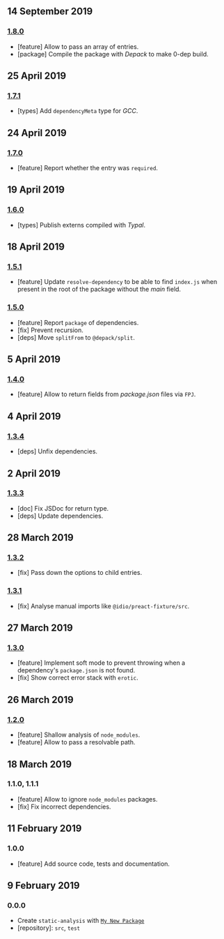 ## 14 September 2019

### [1.8.0](https://github.com/dpck/static-analysis/compare/v1.7.1...v1.8.0)

- [feature] Allow to pass an array of entries.
- [package] Compile the package with _Depack_ to make 0-dep build.

## 25 April 2019

### [1.7.1](https://github.com/dpck/static-analysis/compare/v1.7.0...v1.7.1)

- [types] Add `dependencyMeta` type for _GCC_.

## 24 April 2019

### [1.7.0](https://github.com/dpck/static-analysis/compare/v1.6.0...v1.7.0)

- [feature] Report whether the entry was `required`.

## 19 April 2019

### [1.6.0](https://github.com/dpck/static-analysis/compare/v1.5.1...v1.6.0)

- [types] Publish externs compiled with _Typal_.

## 18 April 2019

### [1.5.1](https://github.com/dpck/static-analysis/compare/v1.5.0...v1.5.1)

- [feature] Update `resolve-dependency` to be able to find `index.js` when present in the root of the package without the _main_ field.

### [1.5.0](https://github.com/dpck/static-analysis/compare/v1.4.0...v1.5.0)

- [feature] Report `package` of dependencies.
- [fix] Prevent recursion.
- [deps] Move `splitFrom` to `@depack/split`.

## 5 April 2019

### [1.4.0](https://github.com/dpck/static-analysis/compare/v1.3.4...v1.4.0)

- [feature] Allow to return fields from _package.json_ files via `FPJ`.

## 4 April 2019

### [1.3.4](https://github.com/dpck/static-analysis/compare/v1.3.3...v1.3.4)

- [deps] Unfix dependencies.

## 2 April 2019

### [1.3.3](https://github.com/dpck/static-analysis/compare/v1.3.2...v1.3.3)

- [doc] Fix JSDoc for return type.
- [deps] Update dependencies.

## 28 March 2019

### [1.3.2](https://github.com/dpck/static-analysis/compare/v1.3.1...v1.3.2)

- [fix] Pass down the options to child entries.

### [1.3.1](https://github.com/dpck/static-analysis/compare/v1.3.0...v1.3.1)

- [fix] Analyse manual imports like `@idio/preact-fixture/src`.

## 27 March 2019

### [1.3.0](https://github.com/dpck/static-analysis/compare/v1.2.0...v1.3.0)

- [feature] Implement soft mode to prevent throwing when a dependency's `package.json` is not found.
- [fix] Show correct error stack with `erotic`.

## 26 March 2019

### [1.2.0](https://github.com/dpck/static-analysis/compare/v1.1.1...v1.2.0)

- [feature] Shallow analysis of `node_modules`.
- [feature] Allow to pass a resolvable path.

## 18 March 2019

### 1.1.0, 1.1.1

- [feature] Allow to ignore `node_modules` packages.
- [fix] Fix incorrect dependencies.

## 11 February 2019

### 1.0.0

- [feature] Add source code, tests and documentation.

## 9 February 2019

### 0.0.0

- Create `static-analysis` with [`My New Package`](https://mnpjs.org)
- [repository]: `src`, `test`
